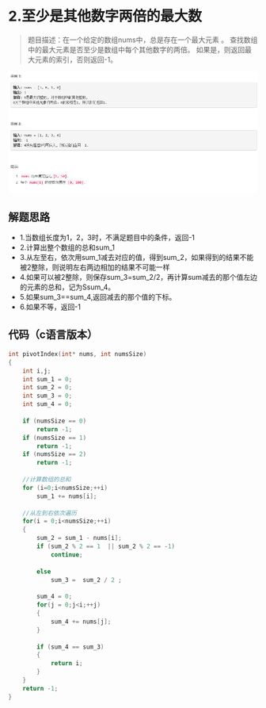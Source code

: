 # 2.至少是其他数字两倍的最大数

>题目描述：在一个给定的数组nums中，总是存在一个最大元素 。
查找数组中的最大元素是否至少是数组中每个其他数字的两倍。
如果是，则返回最大元素的索引，否则返回-1。

![示例](images\数组_2.jpg)

## 解题思路

+ 1.当数组长度为1，2，3时，不满足题目中的条件，返回-1
+ 2.计算出整个数组的总和sum_1
+ 3.从左至右，依次用sum_1减去对应的值，得到sum_2，如果得到的结果不能被2整除，则说明左右两边相加的结果不可能一样
+ 4.如果可以被2整除，则保存sum_3=sum_2/2，再计算sum减去的那个值左边的元素的总和，记为Ssum_4。
+ 5.如果sum_3==sum_4,返回减去的那个值的下标。
+ 6.如果不等，返回-1

## 代码（c语言版本）

```c
int pivotIndex(int* nums, int numsSize)
{
    int i,j;
    int sum_1 = 0;
    int sum_2 = 0;
    int sum_3 = 0;
    int sum_4 = 0;

    if (numsSize == 0)
        return -1;
    if (numsSize == 1)
        return -1;
    if (numsSize == 2)
        return -1;

    //计算数组的总和
    for (i=0;i<numsSize;++i)
        sum_1 += nums[i];

    //从左到右依次遍历
    for(i = 0;i<numsSize;++i)
    {
        sum_2 = sum_1 - nums[i];
        if (sum_2 % 2 == 1  || sum_2 % 2 == -1)  
            continue;

        else
            sum_3 =  sum_2 / 2 ;

        sum_4 = 0;
        for(j = 0;j<i;++j)
        {
            sum_4 += nums[j];
        }

        if (sum_4 == sum_3)
        {
            return i;
        }
    }
    return -1;
}
```

